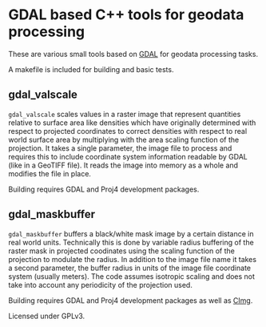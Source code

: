
GDAL based C++ tools for geodata processing
===========================================

These are various small tools based on [GDAL](http://gdal.org/) for 
geodata processing tasks.

A makefile is included for building and basic tests.

gdal_valscale
-------------

`gdal_valscale` scales values in a raster image that represent quantities
relative to surface area like densities which have originally determined
with respect to projected coordinates to correct densities with respect 
to real world surface area by multiplying with the area scaling function of
the projection.  It takes a single parameter, the image file to process and 
requires this to include coordinate system information readable by GDAL 
(like in a GeoTIFF file).  It reads the image into memory as a whole and 
modifies the file in place.

Building requires GDAL and Proj4 development packages.


gdal_maskbuffer
---------------

`gdal_maskbuffer` buffers a black/white mask image by a certain distance 
in real world units.  Technically this is done by variable radius buffering
of the raster mask in projected coodinates using the scaling function of the
projection to modulate the radius.  In addition to the image file name it 
takes a second parameter, the buffer radius in units of the image file 
coordinate system (usually meters).  The code assumes isotropic scaling and
does not take into account any periodicity of the projection used.

Building requires GDAL and Proj4 development packages as well as 
[CImg](http://cimg.sourceforge.net/).

Licensed under GPLv3.


